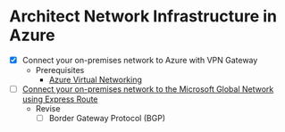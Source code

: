 # Architect Network Infrastructure in Azure

- [x] Connect your on-premises network to Azure with VPN Gateway
    - Prerequisites
        - [Azure Virtual Networking](https://docs.microsoft.com/en-us/learn/paths/architect-migration-bcdr/)
- [ ] [Connect your on-premises network to the Microsoft Global Network using Express Route](https://docs.microsoft.com/en-us/learn/modules/connect-on-premises-network-with-expressroute/1-introduction)
    - Revise
        - [ ] Border Gateway Protocol (BGP)